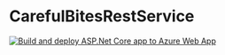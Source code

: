 # CarefulBitesRestService

[![Build and deploy ASP.Net Core app to Azure Web App](https://github.com/CarefulBites/CarefulBitesRestService/actions/workflows/on_push_to_master.yml/badge.svg)](https://github.com/CarefulBites/CarefulBitesRestService/actions/workflows/on_push_to_master.yml)
